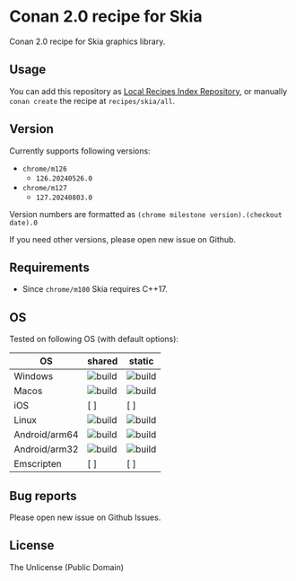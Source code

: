 # Conan 2.0 recipe for Skia

Conan 2.0 recipe for Skia graphics library.

## Usage

You can add this repository as [Local Recipes Index Repository](https://docs.conan.io/2/tutorial/conan_repositories/setup_local_recipes_index.html), or manually `conan create` the recipe at `recipes/skia/all`.

## Version

Currently supports following versions:

* `chrome/m126`
    * `126.20240526.0`
* `chrome/m127`
    * `127.20240803.0`

Version numbers are formatted as `(chrome milestone version).(checkout date).0`

If you need other versions, please open new issue on Github.  

## Requirements

* Since `chrome/m100` Skia requires C++17.

## OS

Tested on following OS (with default options):

| OS            | shared | static |
| ------------- | ------ | ------ |
| Windows         | ![build](https://github.com/mocabe/conan-skia/actions/workflows/windows-latest-shared.yml/badge.svg) | ![build](https://github.com/mocabe/conan-skia/actions/workflows/windows-latest-static.yml/badge.svg) |
| Macos         | ![build](https://github.com/mocabe/conan-skia/actions/workflows/macos-latest-shared.yml/badge.svg) | ![build](https://github.com/mocabe/conan-skia/actions/workflows/macos-latest-static.yml/badge.svg) |
| iOS           | [ ]    | [ ]    |
| Linux         | ![build](https://github.com/mocabe/conan-skia/actions/workflows/ubuntu-latest-shared.yml/badge.svg) | ![build](https://github.com/mocabe/conan-skia/actions/workflows/ubuntu-latest-static.yml/badge.svg) |
| Android/arm64 | ![build](https://github.com/mocabe/conan-skia/actions/workflows/android-armv8-shared.yml/badge.svg)    | ![build](https://github.com/mocabe/conan-skia/actions/workflows/android-armv8-static.yml/badge.svg)   |
| Android/arm32 | ![build](https://github.com/mocabe/conan-skia/actions/workflows/android-armv7-shared.yml/badge.svg)    | ![build](https://github.com/mocabe/conan-skia/actions/workflows/android-armv7-static.yml/badge.svg)   |
| Emscripten    | [ ]    | [ ]    |

## Bug reports

Please open new issue on Github Issues. 

## License

The Unlicense (Public Domain)

